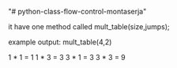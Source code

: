 "# python-class-flow-control-montaserja" 

it have one method called mult_table(size,jumps);

example output: mult_table(4,2)

 1 * 1  = 1
 1 * 3  = 3
 3 * 1  = 3
 3 * 3  = 9
 
